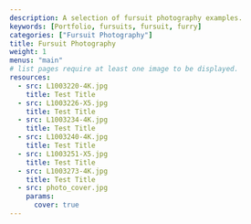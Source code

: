 ```yaml
---
description: A selection of fursuit photography examples.
keywords: [Portfolio, fursuits, fursuit, furry]
categories: ["Fursuit Photography"]
title: Fursuit Photography
weight: 1
menus: "main"
# list pages require at least one image to be displayed.
resources:
  - src: L1003220-4K.jpg
    title: Test Title
  - src: L1003226-X5.jpg
    title: Test Title
  - src: L1003234-4K.jpg
    title: Test Title
  - src: L1003240-4K.jpg
    title: Test Title
  - src: L1003251-X5.jpg
    title: Test Title
  - src: L1003273-4K.jpg
    title: Test Title
  - src: photo_cover.jpg
    params:
      cover: true
---
```

